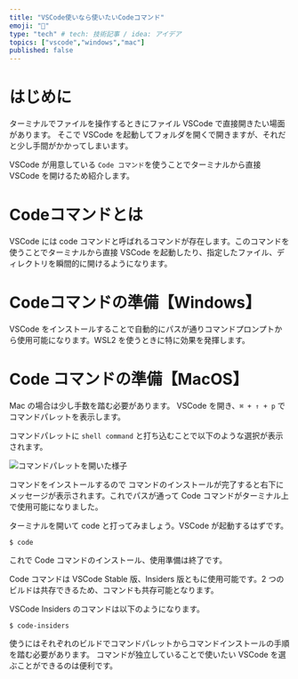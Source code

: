 ```yaml
---
title: "VSCode使いなら使いたいCodeコマンド"
emoji: "🌊"
type: "tech" # tech: 技術記事 / idea: アイデア
topics: ["vscode","windows","mac"]
published: false
---
```


# はじめに

ターミナルでファイルを操作するときにファイル VSCode で直接開きたい場面があります。
そこで VSCode を起動してフォルダを開くで開きますが、それだと少し手間がかかってしまいます。

VSCode が用意している `Code コマンド`を使うことでターミナルから直接 VSCode を開けるため紹介します。

# Codeコマンドとは

VSCode には code コマンドと呼ばれるコマンドが存在します。このコマンドを使うことでターミナルから直接 VSCode を起動したり、指定したファイル、ディレクトリを瞬間的に開けるようになります。

# Codeコマンドの準備【Windows】

VSCode をインストールすることで自動的にパスが通りコマンドプロンプトから使用可能になります。WSL2 を使うときに特に効果を発揮します。

# Code コマンドの準備【MacOS】

Mac の場合は少し手数を踏む必要があります。
VSCode を開き、`⌘ + ⇑ + p` でコマンドパレットを表示します。

コマンドパレットに `shell command` と打ち込むことで以下のような選択が表示されます。

![コマンドパレットを開いた様子](https://storage.googleapis.com/zenn-user-upload/g6g74ukk33yndvsz0siedopguxrm)

コマンドをインストールするので
コマンドのインストールが完了すると右下にメッセージが表示されます。これでパスが通って Code コマンドがターミナル上で使用可能になりました。

ターミナルを開いて code と打ってみましょう。VSCode が起動するはずです。

```shell
$ code
```
これで Code コマンドのインストール、使用準備は終了です。

Code コマンドは VSCode Stable 版、Insiders 版ともに使用可能です。2 つのビルドは共存できるため、コマンドも共存可能となります。

VSCode Insiders のコマンドは以下のようになります。
```shell
$ code-insiders
```
使うにはそれぞれのビルドでコマンドパレットからコマンドインストールの手順を踏む必要があります。
コマンドが独立していることで使いたい VSCode を選ぶことができるのは便利です。